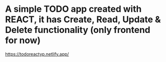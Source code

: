 # A simple TODO app created with REACT, it has Create, Read, Update & Delete functionality (only frontend for now)

https://todoreactyp.netlify.app/

